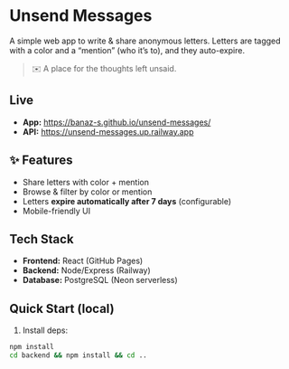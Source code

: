 # Unsend Messages

A simple web app to write & share anonymous letters. Letters are tagged with a color and a “mention” (who it’s to), and they auto-expire.

> ✉️ A place for the thoughts left unsaid.

## Live
- **App:** https://banaz-s.github.io/unsend-messages/
- **API:** https://unsend-messages.up.railway.app

## ✨ Features
- Share letters with color + mention
- Browse & filter by color or mention
- Letters **expire automatically after 7 days** (configurable)
- Mobile-friendly UI

## Tech Stack
- **Frontend:** React (GitHub Pages)
- **Backend:** Node/Express (Railway)
- **Database:** PostgreSQL (Neon serverless)

## Quick Start (local)
1) Install deps:
```bash
npm install
cd backend && npm install && cd ..
